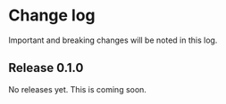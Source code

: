 # Change log
Important and breaking changes will be noted in this log.

## Release 0.1.0
No releases yet. This is coming soon.
